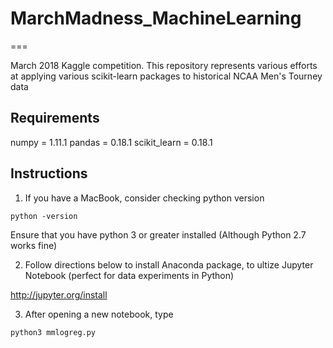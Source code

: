 # MarchMadness_MachineLearning
===

March 2018 Kaggle competition. This repository represents various efforts at applying various scikit-learn packages to historical NCAA Men's Tourney data

Requirements
---

numpy = 1.11.1
pandas = 0.18.1
scikit_learn = 0.18.1

Instructions
---
1. If you have a MacBook, consider checking python version

`python -version`

Ensure that you have python 3 or greater installed (Although Python 2.7 works fine)

2. Follow directions below to install Anaconda package, to ultize Jupyter Notebook (perfect for data experiments in Python)

http://jupyter.org/install

3. After opening a new notebook, type

`python3 mmlogreg.py`
